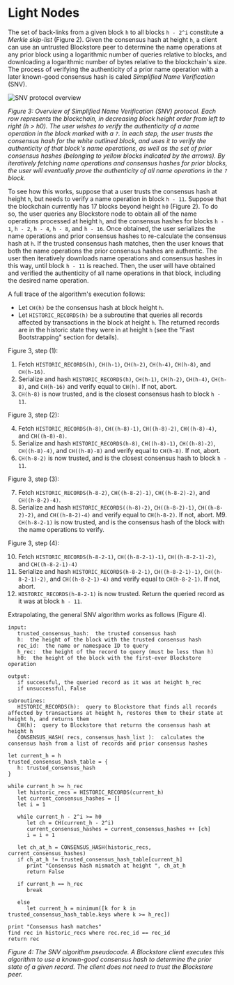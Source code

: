 # Light Nodes

The set of back-links from a given block `h` to all blocks `h - 2^i` constitute a _Merkle skip-list_ (Figure 2).  Given the consensus hash at height `h`, a client can use an untrusted Blockstore peer to determine the name operations at any prior block using a logarithmic number of queries relative to blocks, and downloading a logarithmic number of bytes relative to the blockchain's size.  The process of verifying the authenticity of a prior name operation with a later known-good consensus hash is caled _Simplified Name Verification_ (SNV).

![SNV protocol overview](/images/docs/snv-overview.png)

_Figure 3: Overview of Simplified Name Verification (SNV) protocol.  Each row represents the blockchain, in decreasing block height order from left to right (h > h0).  The user wishes to verify the authenticity of a name operation in the block marked with a `?`.  In each step, the user trusts the consensus hash for the white outlined block, and uses it to verify the authenticity of that block's name operations, as well as the set of prior consensus hashes (belonging to yellow blocks indicated by the arrows).  By iteratively fetching name operations and consensus hashes for prior blocks, the user will eventually prove the authenticity of all name operations in the `?` block._

To see how this works, suppose that a user trusts the consensus hash at height `h`, but needs to verify a name operation in block `h - 11`.  Suppose that the blockchain currently has 17 blocks beyond height `h0` (Figure 2).  To do so, the user queries any Blockstore node to obtain all of the name operations processed at height `h`, and the consensus hashes for blocks `h - 1`, `h - 2`, `h - 4`, `h - 8`, and `h - 16`.  Once obtained, the user serializes the name operations and prior consensus hashes to re-calculate the consensus hash at `h`.  If the trusted consensus hash matches, then the user knows that both the name operations the prior consensus hashes are authentic.  The user then iteratively downloads name operations and consensus hashes in this way, until block `h - 11` is reached.  Then, the user will have obtained and verified the authenticity of all name operations in that block, including the desired name operation.

A full trace of the algorithm's execution follows:

* Let `CH(h)` be the consensus hash at block height `h`.
* Let `HISTORIC_RECORDS(h)` be a subroutine that queries all records affected by transactions in the block at height `h`.  The returned records are in the historic state they were in at height `h` (see the "Fast Bootstrapping" section for details).

Figure 3, step (1):

1.  Fetch `HISTORIC_RECORDS(h)`, `CH(h-1)`, `CH(h-2)`, `CH(h-4)`, `CH(h-8)`, and `CH(h-16)`.
2.  Serialize and hash `HISTORIC_RECORDS(h)`, `CH(h-1)`, `CH(h-2)`, `CH(h-4)`, `CH(h-8)`, and `CH(h-16)` and verify equal to `CH(h)`.  If not, abort.
3.  `CH(h-8)` is now trusted, and is the closest consensus hash to block `h - 11`.

Figure 3, step (2):

4.  Fetch `HISTORIC_RECORDS(h-8)`, `CH((h-8)-1)`, `CH((h-8)-2)`, `CH((h-8)-4)`, and `CH((h-8)-8)`.
5.  Serialize and hash `HISTORIC_RECORDS(h-8)`, `CH((h-8)-1)`, `CH((h-8)-2)`, `CH((h-8)-4)`, and `CH((h-8)-8)` and verify equal to `CH(h-8)`.  If not, abort.
6.  `CH(h-8-2)` is now trusted, and is the closest consensus hash to block `h - 11`.

Figure 3, step (3):

7.  Fetch `HISTORIC_RECORDS(h-8-2)`, `CH((h-8-2)-1)`, `CH((h-8-2)-2)`, and `CH((h-8-2)-4)`.
8.  Serialize and hash `HISTORIC_RECORDS((h-8)-2)`, `CH((h-8-2)-1)`, `CH((h-8-2)-2)`, and `CH((h-8-2)-4)` and verify equal to `CH(h-8-2)`.  If not, abort.
M9.  `CH(h-8-2-1)` is now trusted, and is the consensus hash of the block with the name operations to verify.

Figure 3, step (4):

10.  Fetch `HISTORIC_RECORDS(h-8-2-1)`, `CH((h-8-2-1)-1)`, `CH((h-8-2-1)-2)`, and `CH((h-8-2-1)-4)`
11.  Serialize and hash `HISTORIC_RECORDS(h-8-2-1)`, `CH((h-8-2-1)-1)`, `CH((h-8-2-1)-2)`, and `CH((h-8-2-1)-4)` and verify equal to `CH(h-8-2-1)`.  If not, abort.
12.  `HISTORIC_RECORDS(h-8-2-1)` is now trusted.  Return the queried record as it was at block `h - 11`.

Extrapolating, the general SNV algorithm works as follows (Figure 4).

```
input:
   trusted_consensus_hash:  the trusted consensus hash 
   h:  the height of the block with the trusted consensus hash 
   rec_id:  the name or namespace ID to query
   h_rec:  the height of the record to query (must be less than h)
   h0:  the height of the block with the first-ever Blockstore operation

output:
   if successful, the queried record as it was at height h_rec
   if unsuccessful, False

subroutines:
   HISTORIC_RECORDS(h):  query to Blockstore that finds all records affected by transactions at height h, restores them to their state at height h, and returns them
   CH(h):  query to Blockstore that returns the consensus hash at height h
   CONSENSUS_HASH( recs, consensus_hash_list ):  calculates the consensus hash from a list of records and prior consensus hashes

let current_h = h
trusted_consensus_hash_table = {
   h: trusted_consensus_hash
}

while current_h >= h_rec
   let historic_recs = HISTORIC_RECORDS(current_h)
   let current_consensus_hashes = []
   let i = 1

   while current_h - 2^i >= h0
      let ch = CH(current_h - 2^i)
      current_consensus_hashes = current_consensus_hashes ++ [ch]
      i = i + 1

   let ch_at_h = CONSENSUS_HASH(historic_recs, current_consensus_hashes)
   if ch_at_h != trusted_consensus_hash_table[current_h]
      print "Consensus hash mismatch at height ", ch_at_h
      return False

   if current_h == h_rec
      break
 
   else
      let current_h = minimum([k for k in trusted_consensus_hash_table.keys where k >= h_rec])
   
print "Consensus hash matches"
find rec in historic_recs where rec.rec_id == rec_id
return rec
```

_Figure 4: The SNV algorithm pseudocode.  A Blockstore client executes this algorithm to use a known-good consensus hash to determine the prior state of a given record.  The client does not need to trust the Blockstore peer._